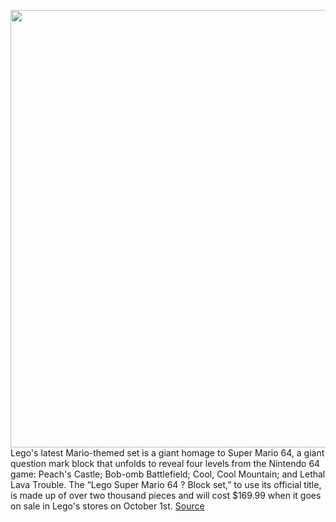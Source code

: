 <img src='https://cdn.vox-cdn.com/thumbor/AGCn5TrCH4cnMyrWi-FCJub3csU=/0x0:960x639/1200x0/filters:focal(0x0:960x639):no_upscale()/cdn.vox-cdn.com/uploads/chorus_asset/file/22837008/71395_LSM_2HY21_Lifestyle_02__1_.jpg' width='700px' /><br/>
Lego's latest Mario-themed set is a giant homage to Super Mario 64, a giant question mark block that unfolds to reveal four levels from the Nintendo 64 game: Peach's Castle; Bob-omb Battlefield; Cool, Cool Mountain; and Lethal Lava Trouble. The “Lego Super Mario 64 ? Block set,” to use its official title, is made up of over two thousand pieces and will cost $169.99 when it goes on sale in Lego's stores on October 1st.
<a href='https://www.theverge.com/2021/9/9/22664708/lego-mario-64-question-mark-block'> Source <a/>